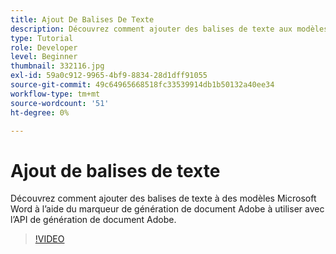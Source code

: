 ```yaml
---
title: Ajout De Balises De Texte
description: Découvrez comment ajouter des balises de texte aux modèles Microsoft Word à l’aide de l’étiquette de génération de document Adobe à utiliser avec l’API de génération de document Adobe
type: Tutorial
role: Developer
level: Beginner
thumbnail: 332116.jpg
exl-id: 59a0c912-9965-4bf9-8834-28d1dff91055
source-git-commit: 49c64965668518fc33539914db1b50132a40ee34
workflow-type: tm+mt
source-wordcount: '51'
ht-degree: 0%

---
```


# Ajout de balises de texte

Découvrez comment ajouter des balises de texte à des modèles Microsoft Word à l’aide du marqueur de génération de document Adobe à utiliser avec l’API de génération de document Adobe.

>[!VIDEO](https://video.tv.adobe.com/v/332116?hidetitle=true)
